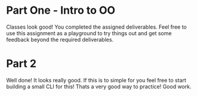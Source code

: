 # Part One - Intro to OO
Classes look good! You completed the assigned deliverables. Feel free to use this assignment as a playground to try things out and get some feedback beyond the required deliverables. 

# Part 2 

Well done! It looks really good. If this is to simple for you feel free to start building a small CLI for this! Thats a very good way to practice! Good work. 